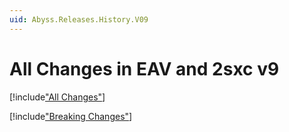 ```yaml
---
uid: Abyss.Releases.History.V09
---
```



# All Changes in EAV and 2sxc v9

[!include["All Changes"](./_all09.md)]

[!include["Breaking Changes"](./_brc09.md)]